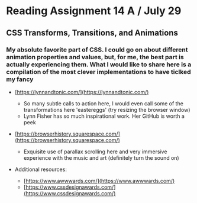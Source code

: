 # Reading Assignment 14 A / July 29

## CSS Transforms, Transitions, and Animations

### My absolute favorite part of CSS. I could go on about different animation properties and values, but, for me, the best part is actually experiencing them. What I would like to share here is a compilation of the most clever implementations to have ticlked my fancy

- [https://lynnandtonic.com/](https://lynnandtonic.com/)
  - So many subtle calls to action here, I would even call some of the transformations here 'eastereggs' (try resizing the browser window)
  - Lynn Fisher has so much inspirational work. Her GitHub is worth a peek

- [https://browserhistory.squarespace.com/](https://browserhistory.squarespace.com/)
  - Exquisite use of parallax scrolling here and very immersive experience with the music and art (definitely turn the sound on)

- Additional resources:
  - [https://www.awwwards.com/](https://www.awwwards.com/)
  - [https://www.cssdesignawards.com/](https://www.cssdesignawards.com/)

